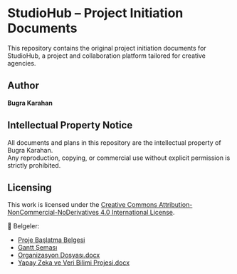 # StudioHub – Project Initiation Documents

This repository contains the original project initiation documents for StudioHub, 
a project and collaboration platform tailored for creative agencies.

## Author
**Bugra Karahan**

## Intellectual Property Notice
All documents and plans in this repository are the intellectual property of Bugra Karahan.  
Any reproduction, copying, or commercial use without explicit permission is strictly prohibited.

## Licensing
This work is licensed under the [Creative Commons Attribution-NonCommercial-NoDerivatives 4.0 International License](https://creativecommons.org/licenses/by-nc-nd/4.0/).

📎 Belgeler:
- [Proje Başlatma Belgesi](./StudioHub_Proje_Baslatma_Belgesi.docx)
- [Gantt Şeması](./StudioHub_Gantt_Semasi.png)
- [Organizasyon Dosyası.docx](https://github.com/user-attachments/files/20499959/Organizasyon.Dosyasi.docx)
- [Yapay Zeka ve Veri Bilimi Projesi.docx](https://github.com/user-attachments/files/20499954/Yapay.Zeka.ve.Veri.Bilimi.Projesi.docx)
